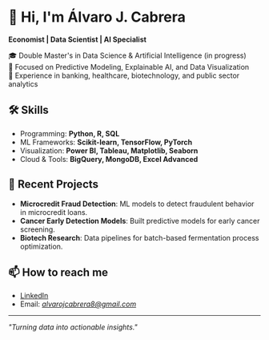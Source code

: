 # 👋 Hi, I'm Álvaro J. Cabrera

**Economist | Data Scientist | AI Specialist**

🎓 Double Master's in Data Science & Artificial Intelligence (in progress)  
🔎 Focused on Predictive Modeling, Explainable AI, and Data Visualization  
💼 Experience in banking, healthcare, biotechnology, and public sector analytics

## 🛠️ Skills
- Programming: **Python, R, SQL**
- ML Frameworks: **Scikit-learn, TensorFlow, PyTorch**
- Visualization: **Power BI, Tableau, Matplotlib, Seaborn**
- Cloud & Tools: **BigQuery, MongoDB, Excel Advanced**

## 🚀 Recent Projects
- **Microcredit Fraud Detection**: ML models to detect fraudulent behavior in microcredit loans.
- **Cancer Early Detection Models**: Built predictive models for early cancer screening.
- **Biotech Research**: Data pipelines for batch-based fermentation process optimization.

## 📫 How to reach me
- [LinkedIn](https://www.linkedin.com/in/alvarojcabrera)  
- Email: *alvarojcabrera8@gmail.com*

---
*"Turning data into actionable insights."*


<!---
alvarojcabrera/alvarojcabrera is a ✨ special ✨ repository because its `README.md` (this file) appears on your GitHub profile.
You can click the Preview link to take a look at your changes.
--->
